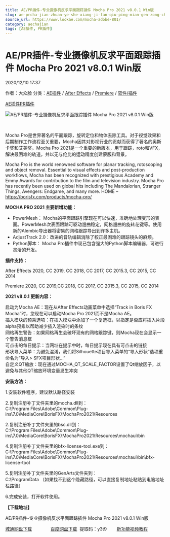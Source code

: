 ```yaml
---
title: AE/PR插件-专业摄像机反求平面跟踪插件 Mocha Pro 2021 v8.0.1 Win版
slug: ae-prcha-jian-zhuan-ye-she-xiang-ji-fan-qiu-ping-mian-gen-zong-cha-jian-mocha-pro-2021-v8-0-1-winban
source_url: https://www.lookae.com/mocha-adobe-801/
category: aechajian
tags: [AE插件, PR插件]
---
```

# AE/PR插件-专业摄像机反求平面跟踪插件 Mocha Pro 2021 v8.0.1 Win版

2020/12/10 17:37

作者：大众脸
分类：[AE插件](https://www.lookae.com/after-effects/aechajian/) / [After Effects](https://www.lookae.com/after-effects/) / [Premiere](https://www.lookae.com/qitarjcj/premierezy/) / [软件/插件](https://www.lookae.com/qitarjcj/)

[AE插件](https://www.lookae.com/tag/ae%e6%8f%92%e4%bb%b6/)[PR插件](https://www.lookae.com/tag/pr%e6%8f%92%e4%bb%b6/)

![AE/PR插件-专业摄像机反求平面跟踪插件 Mocha Pro 2021 v8.0.1 Win版](https://www.lookae.com/wp-content/uploads/2020/11/MOCHA-2021-Adobe.jpg "AE/PR插件-专业摄像机反求平面跟踪插件 Mocha Pro 2021 v8.0.1 Win版-LookAE.com")

[﻿](https://cloud.video.taobao.com//play/u/705956171/p/1/e/6/t/1/311092213068.mp4)

Mocha Pro是世界著名的平面跟踪，旋转定位和物体去除工具。对于视觉效果和后期制作工作流程至关重要，Mocha因其对影视行业的贡献而获得了著名的奥斯卡奖和艾美奖。Mocha Pro 2021是一个重要的新版本，用于跟踪，roto和VFX，解决最困难的轨道，并以无与伦比的运动精度创建蒙版和背景。

Mocha Pro is the world renowned software for planar tracking, rotoscoping and object removal. Essential to visual effects and post-production workflows, Mocha has been recognized with prestigious Academy and Emmy Awards for contribution to the film and television industry. Mocha Pro has recently been used on global hits including The Mandalorian, Stranger Things, Avengers: Endgame, and many more. HOME – https://borisfx.com/products/mocha-pro/

**MOCHA PRO 2021 主要新增功能：**

* PowerMesh： Mocha的平面跟踪引擎现在可以快速，准确地处理变形的表面。PowerMesh次表面跟踪可驱动翘曲稳定，网格翘曲的旋转花键等。使用新的Alembic导出器将密集的网格跟踪导出到许多主机。
* AdjustTrack 2.0：改进的音轨编辑消除了校正最困难的跟踪镜头的麻烦。
* Python脚本： Mocha Pro插件中现已包含强大的Python脚本编辑器，可进行灵活的开发。

**插件支持：**

After Effects 2020, CC 2019, CC 2018, CC 2017, CC 2015.3, CC 2015, CC 2014

Premiere 2020, CC 2019,CC 2018, CC 2017, CC 2015.3, CC 2015, CC 2014

**2021 v8.0.1 更新内容：**

启动为Mocha AE：现在从After Effects动画菜单中选择“Track in Boris FX Mocha”时，您现在可以启动Mocha Pro 2021而不是Mocha AE。  
插入模块的预乘选项：在插入模块中添加了一个复选框，以指定是否应将插入片段alpha预乘以帮助减少插入渲染时的条纹  
网格再生警告：如果网格再生会破坏现有的网格跟踪键，则Mocha现在会显示一个警告消息框  
可点击的每日提示：当网址在提示中时，每日提示现在具有可点击的链接  
形状导入菜单：为避免混淆，我们将Silhouette项目导入菜单的“导入形状”选项重命名为“导入> SFX项目形状…”  
自定义QT缩放：现在通过MOCHA\_QT\_SCALE\_FACTOR设置了Qt缩放因子，以避免与其他QT缩放环境变量发生冲突

**安装方法：**

1.安装软件程序，建议默认路径安装

2.复制注册补丁文件夹里的mocha.dll到：  
C:\Program Files\Adobe\Common\Plug-ins\7.0\MediaCore\BorisFX\MochaPro2021\Resources

2.复制注册补丁文件夹里的bsc.dll到：  
C:\Program Files\Adobe\Common\Plug-ins\7.0\MediaCore\BorisFX\MochaPro2021\Resources\mochaui\bin

4.复制注册补丁文件夹里的bfx-license-tool.exe到：  
C:\Program Files\Adobe\Common\Plug-ins\7.0\MediaCore\BorisFX\MochaPro2021\Resources\mochaui\bin\bfx-license-tool

5.复制注册补丁文件夹里的GenArts文件夹到：  
C:\ProgramData （如果找不到这个隐藏路径，可以直接复制地址粘贴到电脑地址栏路径）

6.完成安装，打开软件使用。

**【下载地址】**

AE/PR插件-专业摄像机反求平面跟踪插件 Mocha Pro 2021 v8.0.1 Win版

[城通网盘下载](https://089u.com/file/680462-475182395)               [百度网盘下载](https://pan.baidu.com/s/1MHyA-ZHzEofF1lDbqLW2oQ)  提取码：y3t9        [新功能视频教程](https://www.bilibili.com/video/BV1Xf4y1i7zx/)

